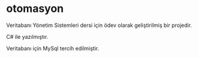 # otomasyon
Veritabanı Yönetim Sistemleri dersi için ödev olarak geliştirilmiş bir projedir.

C# ile yazılmıştır.

Veritabanı için MySql tercih edilmiştir.